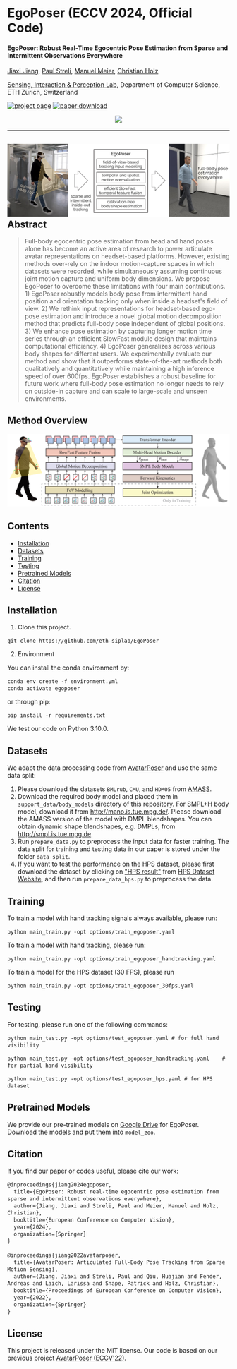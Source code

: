 # EgoPoser (ECCV 2024, Official Code)
#### EgoPoser: Robust Real-Time Egocentric Pose Estimation from Sparse and Intermittent Observations Everywhere
[Jiaxi Jiang](https://www.jiaxi-jiang.com/), [Paul Streli](https://www.paulstreli.com), [Manuel Meier](http://northwards.ch/), [Christian Holz](https://www.christianholz.net)<br/>

[Sensing, Interaction & Perception Lab](https://siplab.org), Department of Computer Science, ETH Zürich, Switzerland <br/>

[![project page](https://img.shields.io/badge/project_page-siplab_ethz-blue.svg)](https://siplab.org/projects/EgoPoser)
[![paper download](https://img.shields.io/badge/arxiv-paper-red.svg)](https://arxiv.org/abs/2308.06493)

<p align="center">
<img src="figs/teaser.gif" width="1024">
</p>

___________
![teaser](figs/teaser.jpg)
Abstract
----------
> Full-body egocentric pose estimation from head and hand poses alone has become an active area of research to power articulate avatar representations on headset-based platforms. However, existing methods over-rely on the indoor motion-capture spaces in which datasets were recorded, while simultaneously assuming continuous joint motion capture and uniform body dimensions. We propose EgoPoser to overcome these limitations with four main contributions. 1) EgoPoser robustly models body pose from intermittent hand position and orientation tracking only when inside a headset's field of view. 2) We rethink input representations for headset-based ego-pose estimation and introduce a novel global motion decomposition method that predicts full-body pose independent of global positions. 3) We enhance pose estimation by capturing longer motion time series through an efficient SlowFast module design that maintains computational efficiency. 4) EgoPoser generalizes across various body shapes for different users. We experimentally evaluate our method and show that it outperforms state-of-the-art methods both qualitatively and quantitatively while maintaining a high inference speed of over 600fps. EgoPoser establishes a robust baseline for future work where full-body pose estimation no longer needs to rely on outside-in capture and can scale to large-scale and unseen environments.

Method Overview
----------
![architecture](figs/architecture.jpg)



Contents
----------

* [Installation](#installation)
* [Datasets](#datasets)
* [Training](#training)
* [Testing](#testing)
* [Pretrained Models](#pretrained-models)
* [Citation](#citation)
* [License](#license)

Installation
----------
1. Clone this project.
```
git clone https://github.com/eth-siplab/EgoPoser
```

2. Environment

You can install the conda environment by:
```
conda env create -f environment.yml
conda activate egoposer
```
or through pip:
```
pip install -r requirements.txt
```
We test our code on Python 3.10.0.

Datasets
----------
We adapt the data processing code from [AvatarPoser](https://github.com/eth-siplab/AvatarPoser) and use the same data split:
1. Please download the datasets `BMLrub`, `CMU`, and `HDM05` from [AMASS](https://amass.is.tue.mpg.de/index.html).
2. Download the required body model and placed them in `support_data/body_models` directory of this repository. For SMPL+H body model, download it from http://mano.is.tue.mpg.de/. Please download the AMASS version of the model with DMPL blendshapes. You can obtain dynamic shape blendshapes, e.g. DMPLs, from http://smpl.is.tue.mpg.de
3. Run `prepare_data.py` to preprocess the input data for faster training. The data split for training and testing data in our paper is stored under the folder `data_split`.
4. If you want to test the performance on the HPS dataset, please first download the dataset by clicking on ["HPS result"](https://edmond.mpg.de/file.xhtml?fileId=274749) from [HPS Dataset Website](https://virtualhumans.mpi-inf.mpg.de/hps/download_and_license.html), and then run `prepare_data_hps.py` to preprocess the data.

Training
----------
To train a model with hand tracking signals always available, please run:
```
python main_train.py -opt options/train_egoposer.yaml
```

To train a model with hand tracking, please run:
```
python main_train.py -opt options/train_egoposer_handtracking.yaml
```

To train a model for the HPS dataset (30 FPS), please run
```
python main_train.py -opt options/train_egoposer_30fps.yaml
```

Testing
----------
For testing, please run one of the following commands:
```
python main_test.py -opt options/test_egoposer.yaml	# for full hand visibility
```
```
python main_test.py -opt options/test_egoposer_handtracking.yaml	# for partial hand visibility
```
```
python main_test.py -opt options/test_egoposer_hps.yaml	# for HPS dataset
```
Pretrained Models
----------
We provide our pre-trained models on [Google Drive](https://drive.google.com/drive/folders/1b0tc4T8z6vasy7AksYlfw--6dWfzH8wT?usp=drive_link) for EgoPoser. Download the models and put them into `model_zoo`.

Citation
----------

If you find our paper or codes useful, please cite our work:

	@inproceedings{jiang2024egoposer,
	  title={EgoPoser: Robust real-time egocentric pose estimation from sparse and intermittent observations everywhere},
	  author={Jiang, Jiaxi and Streli, Paul and Meier, Manuel and Holz, Christian},
	  booktitle={European Conference on Computer Vision},
	  year={2024},
	  organization={Springer}
	}	  

    @inproceedings{jiang2022avatarposer,
      title={AvatarPoser: Articulated Full-Body Pose Tracking from Sparse Motion Sensing},
      author={Jiang, Jiaxi and Streli, Paul and Qiu, Huajian and Fender, Andreas and Laich, Larissa and Snape, Patrick and Holz, Christian},
      booktitle={Proceedings of European Conference on Computer Vision},
      year={2022},
      organization={Springer}
    }
 

## License
This project is released under the MIT license. Our code is based on our previous project [AvatarPoser (ECCV'22)](https://github.com/eth-siplab/AvatarPoser).
